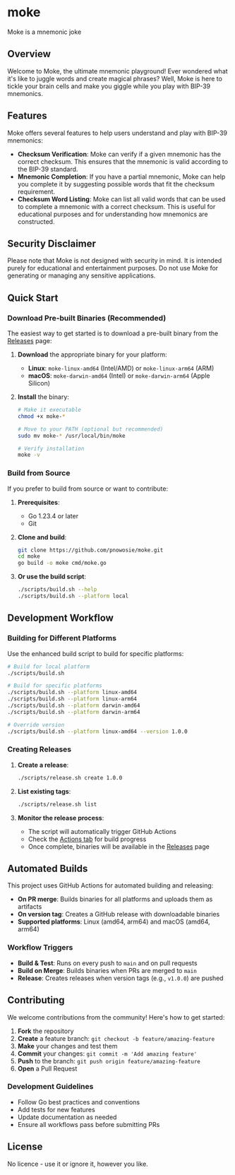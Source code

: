 # moke
Moke is a mnemonic joke

## Overview
Welcome to Moke, the ultimate mnemonic playground! Ever wondered what it's like to juggle words and create magical phrases? Well, Moke is here to tickle your brain cells and make you giggle while you play with BIP-39 mnemonics. 

## Features
Moke offers several features to help users understand and play with BIP-39 mnemonics:

- **Checksum Verification**: Moke can verify if a given mnemonic has the correct checksum. This ensures that the mnemonic is valid according to the BIP-39 standard.
- **Mnemonic Completion**: If you have a partial mnemonic, Moke can help you complete it by suggesting possible words that fit the checksum requirement.
- **Checksum Word Listing**: Moke can list all valid words that can be used to complete a mnemonic with a correct checksum. This is useful for educational purposes and for understanding how mnemonics are constructed.

## Security Disclaimer
Please note that Moke is not designed with security in mind. It is intended purely for educational and entertainment purposes. Do not use Moke for generating or managing any sensitive applications.

## Quick Start

### Download Pre-built Binaries (Recommended)

The easiest way to get started is to download a pre-built binary from the [Releases](https://github.com/pnowosie/moke/releases) page:

1. **Download** the appropriate binary for your platform:
   - **Linux**: `moke-linux-amd64` (Intel/AMD) or `moke-linux-arm64` (ARM)
   - **macOS**: `moke-darwin-amd64` (Intel) or `moke-darwin-arm64` (Apple Silicon)

2. **Install** the binary:
   ```bash
   # Make it executable
   chmod +x moke-*
   
   # Move to your PATH (optional but recommended)
   sudo mv moke-* /usr/local/bin/moke
   
   # Verify installation
   moke -v
   ```

### Build from Source

If you prefer to build from source or want to contribute:

1. **Prerequisites**:
   - Go 1.23.4 or later
   - Git

2. **Clone and build**:
   ```bash
   git clone https://github.com/pnowosie/moke.git
   cd moke
   go build -o moke cmd/moke.go
   ```

3. **Or use the build script**:
   ```bash
   ./scripts/build.sh --help
   ./scripts/build.sh --platform local
   ```

## Development Workflow

### Building for Different Platforms

Use the enhanced build script to build for specific platforms:

```bash
# Build for local platform
./scripts/build.sh

# Build for specific platforms
./scripts/build.sh --platform linux-amd64
./scripts/build.sh --platform linux-arm64
./scripts/build.sh --platform darwin-amd64
./scripts/build.sh --platform darwin-arm64

# Override version
./scripts/build.sh --platform linux-amd64 --version 1.0.0
```

### Creating Releases

1. **Create a release**:
   ```bash
   ./scripts/release.sh create 1.0.0
   ```

2. **List existing tags**:
   ```bash
   ./scripts/release.sh list
   ```

3. **Monitor the release process**:
   - The script will automatically trigger GitHub Actions
   - Check the [Actions tab](https://github.com/pnowosie/moke/actions) for build progress
   - Once complete, binaries will be available in the [Releases](https://github.com/pnowosie/moke/releases) page

## Automated Builds

This project uses GitHub Actions for automated building and releasing:

- **On PR merge**: Builds binaries for all platforms and uploads them as artifacts
- **On version tag**: Creates a GitHub release with downloadable binaries
- **Supported platforms**: Linux (amd64, arm64) and macOS (amd64, arm64)

### Workflow Triggers

- **Build & Test**: Runs on every push to `main` and on pull requests
- **Build on Merge**: Builds binaries when PRs are merged to `main`
- **Release**: Creates releases when version tags (e.g., `v1.0.0`) are pushed

## Contributing

We welcome contributions from the community! Here's how to get started:

1. **Fork** the repository
2. **Create** a feature branch: `git checkout -b feature/amazing-feature`
3. **Make** your changes and test them
4. **Commit** your changes: `git commit -m 'Add amazing feature'`
5. **Push** to the branch: `git push origin feature/amazing-feature`
6. **Open** a Pull Request

### Development Guidelines

- Follow Go best practices and conventions
- Add tests for new features
- Update documentation as needed
- Ensure all workflows pass before submitting PRs

## License
No licence - use it or ignore it, however you like.
